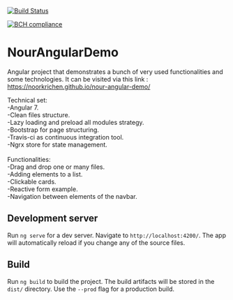 [![Build Status](https://travis-ci.com/NoorKrichen/nour-angular-demo.svg?token=CSQ66XizRQksiBMQPuMx&branch=master)](https://travis-ci.com/NoorKrichen/nour-angular-demo)

[![BCH compliance](https://bettercodehub.com/edge/badge/NoorKrichen/nour-angular-demo?branch=master)](https://bettercodehub.com/)

# NourAngularDemo

Angular project that demonstrates a bunch of very used functionalities and some technologies. It can be visited via this link : https://noorkrichen.github.io/nour-angular-demo/


Technical set:<br />
-Angular 7.<br />
-Clean files structure.<br />
-Lazy loading and preload all modules strategy.<br />
-Bootstrap for page structuring.<br />
-Travis-ci as continuous integration tool.<br />
-Ngrx store for state management.<br />
<br />
Functionalities:<br />
-Drag and drop one or many files.<br />
-Adding elements to a list.<br />
-Clickable cards.<br />
-Reactive form example.<br />
-Navigation between elements of the navbar.<br />

## Development server

Run `ng serve` for a dev server. Navigate to `http://localhost:4200/`. The app will automatically reload if you change any of the source files.


## Build

Run `ng build` to build the project. The build artifacts will be stored in the `dist/` directory. Use the `--prod` flag for a production build.

